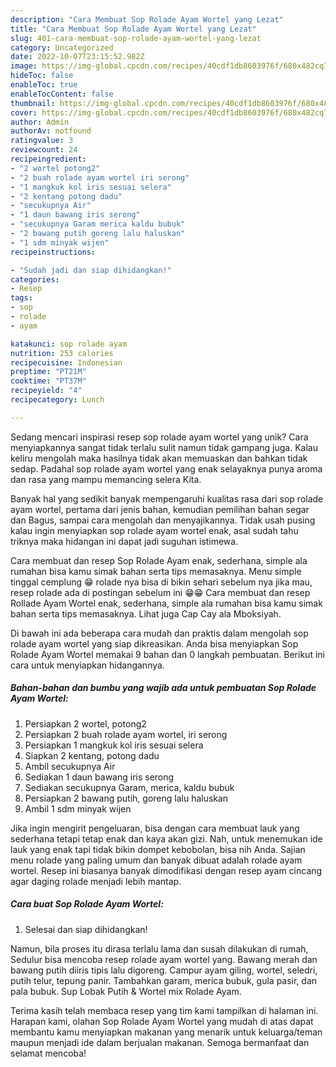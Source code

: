 ```yaml
---
description: "Cara Membuat Sop Rolade Ayam Wortel yang Lezat"
title: "Cara Membuat Sop Rolade Ayam Wortel yang Lezat"
slug: 401-cara-membuat-sop-rolade-ayam-wortel-yang-lezat
category: Uncategorized
date: 2022-10-07T23:15:52.982Z
image: https://img-global.cpcdn.com/recipes/40cdf1db8603976f/680x482cq70/sop-rolade-ayam-wortel-foto-resep-utama.jpg
hideToc: false
enableToc: true
enableTocContent: false
thumbnail: https://img-global.cpcdn.com/recipes/40cdf1db8603976f/680x482cq70/sop-rolade-ayam-wortel-foto-resep-utama.jpg
cover: https://img-global.cpcdn.com/recipes/40cdf1db8603976f/680x482cq70/sop-rolade-ayam-wortel-foto-resep-utama.jpg
author: Admin
authorAv: notfound
ratingvalue: 3
reviewcount: 24
recipeingredient:
- "2 wortel potong2"
- "2 buah rolade ayam wortel iri serong"
- "1 mangkuk kol iris sesuai selera"
- "2 kentang potong dadu"
- "secukupnya Air"
- "1 daun bawang iris serong"
- "secukupnya Garam merica kaldu bubuk"
- "2 bawang putih goreng lalu haluskan"
- "1 sdm minyak wijen"
recipeinstructions:

- "Sudah jadi dan siap dihidangkan!"
categories:
- Resep
tags:
- sop
- rolade
- ayam

katakunci: sop rolade ayam 
nutrition: 253 calories
recipecuisine: Indonesian
preptime: "PT21M"
cooktime: "PT37M"
recipeyield: "4"
recipecategory: Lunch

---
```





Sedang mencari inspirasi resep sop rolade ayam wortel yang unik? Cara menyiapkannya sangat tidak terlalu sulit namun tidak gampang juga. Kalau keliru mengolah maka hasilnya tidak akan memuaskan dan bahkan tidak sedap. Padahal sop rolade ayam wortel yang enak selayaknya punya aroma dan rasa yang mampu memancing selera Kita.





Banyak hal yang sedikit banyak mempengaruhi kualitas rasa dari sop rolade ayam wortel, pertama dari jenis bahan, kemudian pemilihan bahan segar dan Bagus, sampai cara mengolah dan menyajikannya. Tidak usah pusing kalau ingin menyiapkan sop rolade ayam wortel enak,      asal sudah tahu triknya maka hidangan ini dapat jadi suguhan istimewa.














Cara membuat dan resep Sop Rolade Ayam enak, sederhana, simple ala rumahan bisa kamu simak bahan serta tips memasaknya. Menu simple tinggal cemplung 😁 rolade nya bisa di bikin sehari sebelum nya jika mau, resep rolade ada di postingan sebelum ini 😁😁 Cara membuat dan resep Rollade Ayam Wortel enak, sederhana, simple ala rumahan bisa kamu simak bahan serta tips memasaknya. Lihat juga Cap Cay ala Mboksiyah.






Di bawah ini ada beberapa cara mudah dan praktis dalam mengolah sop rolade ayam wortel yang siap dikreasikan. Anda bisa menyiapkan Sop Rolade Ayam Wortel memakai 9 bahan dan 0 langkah pembuatan. Berikut ini cara untuk menyiapkan hidangannya.

<!--inarticleads1-->

##### Bahan-bahan dan bumbu yang wajib ada untuk pembuatan Sop Rolade Ayam Wortel:

1. Persiapkan 2 wortel, potong2
1. Persiapkan 2 buah rolade ayam wortel, iri serong
1. Persiapkan 1 mangkuk kol iris sesuai selera
1. Siapkan 2 kentang, potong dadu
1. Ambil secukupnya Air
1. Sediakan 1 daun bawang iris serong
1. Sediakan secukupnya Garam, merica, kaldu bubuk
1. Persiapkan 2 bawang putih, goreng lalu haluskan
1. Ambil 1 sdm minyak wijen


Jika ingin mengirit pengeluaran, bisa dengan cara membuat lauk yang sederhana tetapi tetap enak dan kaya akan gizi. Nah, untuk menemukan ide lauk yang enak tapi tidak bikin dompet kebobolan, bisa nih Anda. Sajian menu rolade yang paling umum dan banyak dibuat adalah rolade ayam wortel. Resep ini biasanya banyak dimodifikasi dengan resep ayam cincang agar daging rolade menjadi lebih mantap. 

<!--inarticleads2-->

##### Cara buat Sop Rolade Ayam Wortel:


1. Selesai dan siap dihidangkan!

Namun, bila proses itu dirasa terlalu lama dan susah dilakukan di rumah, Sedulur bisa mencoba resep rolade ayam wortel yang. Bawang merah dan bawang putih diiris tipis lalu digoreng. Campur ayam giling, wortel, seledri, putih telur, tepung panir. Tambahkan garam, merica bubuk, gula pasir, dan pala bubuk. Sup Lobak Putih &amp; Wortel mix Rolade Ayam. 

Terima kasih telah membaca resep yang tim kami tampilkan di halaman ini. Harapan kami, olahan Sop Rolade Ayam Wortel yang mudah di atas dapat membantu kamu menyiapkan makanan yang menarik untuk keluarga/teman maupun menjadi ide dalam berjualan makanan. Semoga bermanfaat dan selamat mencoba!
